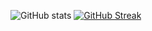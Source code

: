 ![GitHub stats](https://github-readme-stats.vercel.app/api?username=awrenee&show_icons=true&theme=dark&hide_border=true&custom_title=GitHub+Stats) [![GitHub Streak](https://streak-stats.demolab.com?user=awrenee&theme=dark&hide_border=true&border_radius=5&date_format=M%20j%5B%2C%20Y%5D&mode=weekly&card_width=466&ring_color=01af11)](https://git.io/streak-stats)
